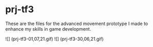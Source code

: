 # prj-tf3
These are the files for the advanced movement prototype I made to enhance my skills in game development.

![] (prj-tf3-01,07,21.gif)
![] (prj-tf3-30,06,21.gif)
